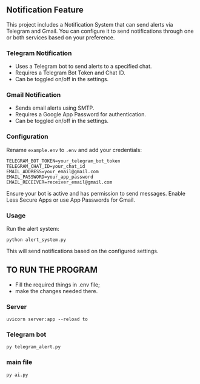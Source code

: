 ## Notification Feature

This project includes a Notification System that can send alerts via Telegram and Gmail. You can configure it to send notifications through one or both services based on your preference.

### Telegram Notification

- Uses a Telegram bot to send alerts to a specified chat.
- Requires a Telegram Bot Token and Chat ID.
- Can be toggled on/off in the settings.

### Gmail Notification

- Sends email alerts using SMTP.
- Requires a Google App Password for authentication.
- Can be toggled on/off in the settings.

### Configuration

Rename `example.env` to `.env` and add your credentials:
```
TELEGRAM_BOT_TOKEN=your_telegram_bot_token
TELEGRAM_CHAT_ID=your_chat_id
EMAIL_ADDRESS=your_email@gmail.com
EMAIL_PASSWORD=your_app_password
EMAIL_RECEIVER=receiver_email@gmail.com
```
Ensure your bot is active and has permission to send messages.
Enable Less Secure Apps or use App Passwords for Gmail.

### Usage

Run the alert system:

```
python alert_system.py
```
This will send notifications based on the configured settings.

## TO RUN THE PROGRAM

- Fill the required things in .env file;
- make the changes needed there.

### Server
`uvicorn server:app --reload to`

### Telegram bot
`py telegram_alert.py`

### main file
`py ai.py`

